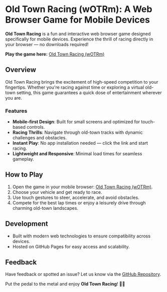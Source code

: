 # Old Town Racing (wOTRm): A Web Browser Game for Mobile Devices

**Old Town Racing** is a fun and interactive web browser game designed specifically for mobile devices. Experience the thrill of racing directly in your browser — no downloads required!  

**Play the game here:** [Old Town Racing (wOTRm)](https://arnvjshi.github.io/wOTRm/)

## Overview

Old Town Racing brings the excitement of high-speed competition to your fingertips. Whether you're racing against time or exploring a virtual old-town setting, this game guarantees a quick dose of entertainment wherever you are.

### Features
- **Mobile-first Design**: Built for small screens and optimized for touch-based controls.
- **Racing Thrills**: Navigate through old-town tracks with dynamic challenges and obstacles.
- **Instant Play**: No app installation needed — click the link and start racing.
- **Lightweight and Responsive**: Minimal load times for seamless gameplay.

## How to Play
1. Open the game in your mobile browser: [Old Town Racing (wOTRm)](https://arnvjshi.github.io/wOTRm/).
2. Choose your vehicle and get ready to race.
3. Use touch gestures to steer, accelerate, and avoid obstacles.
4. Compete for the best lap times or enjoy a leisurely drive through charming old-town landscapes.

## Development
- Built with modern web technologies to ensure compatibility across devices.
- Hosted on GitHub Pages for easy access and scalability.

## Feedback
Have feedback or spotted an issue? Let us know via the [GitHub Repository](https://github.com/arnvjshi/wOTRm).  

Put the pedal to the metal and enjoy **Old Town Racing**! 🏁🚗
